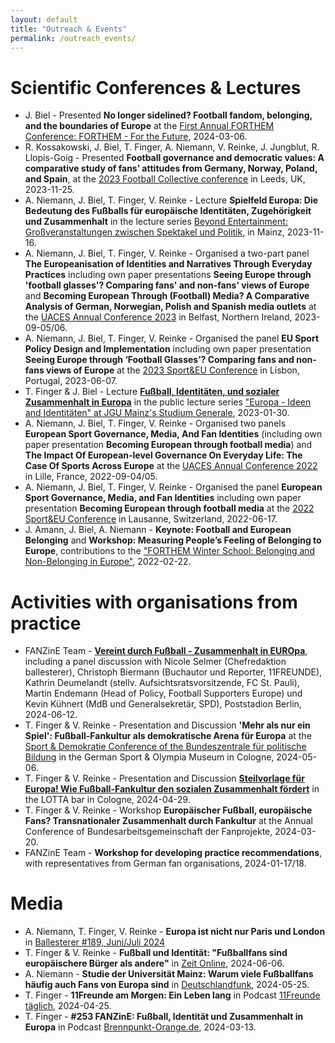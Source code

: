 ```yaml
---
layout: default
title: "Outreach & Events"
permalink: /outreach_events/
---
```

# Scientific Conferences & Lectures
-   J. Biel - Presented **No longer sidelined? Football fandom, belonging, and the boundaries of Europe** at the [First Annual FORTHEM Conference: FORTHEM - For the Future](https://conferences.lu.lv/event/396/), 2024-03-06.
-   R. Kossakowski, J. Biel, T. Finger, A. Niemann, V. Reinke, J. Jungblut, R. Llopis-Goig - Presented **Football governance and democratic values: A comparative study of fans’ attitudes from Germany, Norway, Poland, and Spain**, at the [2023 Football Collective conference](https://www.thefootballcollective.com/2023) in Leeds, UK, 2023-11-25.
-   A. Niemann, J. Biel, T. Finger,  V. Reinke - Lecture **Spielfeld Europa: Die Bedeutung des Fußballs für europäische Identitäten, Zugehörigkeit und Zusammenhalt** in the lecture series [Beyond Entertainment: Großveranstaltungen zwischen Spektakel und Politik](https://www.blogs.uni-mainz.de/fb02-fachschaft-politik/ueber-uns/ringvorlesung/), in Mainz, 2023-11-16.
-  A. Niemann, J. Biel, T. Finger,  V. Reinke - Organised a two-part panel **The Europeanisation of Identities and Narratives Through Everyday Practices** including own paper presentations **Seeing Europe through 'football glasses'? Comparing fans' and non-fans' views of Europe** and **Becoming European Through (Football) Media? A Comparative Analysis of German, Norwegian, Polish and Spanish media outlets** at the [UACES Annual Conference 2023](https://www.uaces.org/belfast) in Belfast, Northern Ireland, 2023-09-05/06.
-  A. Niemann, J. Biel, T. Finger,  V. Reinke - Organised the panel **EU Sport Policy Design and Implementation** including own paper presentation **Seeing Europe through ‘Football Glasses’? Comparing fans and non-fans views of Europe** at the [2023 Sport&EU Conference](https://autonoma.pt/en/event-sport-eu/) in Lisbon, Portugal, 2023-06-07.
-  T. Finger & J. Biel - Lecture [**Fußball, Identitäten, und sozialer Zusammenhalt in Europa**](https://video.uni-mainz.de/Panopto/Pages/Viewer.aspx?id=cb029001-d37b-4d7f-9b77-af9400fd0567) in the public lecture series ["Europa - Ideen and Identitäten" at JGU Mainz's Studium Generale](https://www.studgen.uni-mainz.de/rvl-tsp-europa-winter-2022-23/), 2023-01-30.
-  A. Niemann, J. Biel, T. Finger,  V. Reinke - Organised two panels **European Sport Governance, Media, And Fan Identities** (including own paper presentation **Becoming European through football media**) and **The Impact Of European-level Governance On Everyday Life: The Case Of Sports Across Europe** at the [UACES Annual Conference 2022](https://www.uaces.org/lille) in Lille, France, 2022-09-04/05.
-  A. Niemann, J. Biel, T. Finger,  V. Reinke - Organised the panel **European Sport Governance, Media, and Fan Identities** including own paper presentation **Becoming European through football media** at the [2022 Sport&EU Conference](https://www.sportandeu.com/2022-conference) in Lausanne, Switzerland, 2022-06-17.
-  J. Amann, J. Biel, A. Niemann - **Keynote: Football and European Belonging** and **Workshop: Measuring People’s Feeling of Belonging to Europe**, contributions to the ["FORTHEM Winter School: Belonging and Non-Belonging in Europe"](https://internationale.politik.uni-mainz.de/files/2021/11/FORTHEM_promotion_slide.pdf), 2022-02-22.

# Activities with organisations from practice
-   FANZinE Team - [**Vereint durch Fußball - Zusammenhalt in EUROpa**](https://eveeno.com/vereint-durch-fussball), including a panel discussion with Nicole Selmer (Chefredaktion ballesterer), Christoph Biermann (Buchautor und Reporter, 11FREUNDE), Kathrin Deumelandt (stellv. Aufsichtsratsvorsitzende, FC St. Pauli), Martin Endemann (Head of Policy, Football Supporters Europe) und Kevin Kühnert (MdB und Generalsekretär, SPD), Poststadion Berlin, 2024-06-12.
-   T. Finger & V. Reinke - Presentation and Discussion **'Mehr als nur ein Spiel': Fußball-Fankultur als demokratische Arena für Europa** at the [Sport & Demokratie Conference of the Bundeszentrale für politische Bildung](https://www.bpb.de/veranstaltungen/veranstaltungskalender/546474/sport-und-demokratie/) in the German Sport & Olympia Museum in Cologne, 2024-05-06.
-   T. Finger & V. Reinke - Presentation and Discussion **[Steilvorlage für Europa! Wie Fußball-Fankultur den sozialen Zusammenhalt fördert](https://www.lotta-koeln.de/event-details/vortrag-podiumsdiskussion-steilvorlage-fur-europa-wie-fussball-fankultur-den-sozialen-zusammenhalt-fordert)** in the LOTTA bar in Cologne, 2024-04-29.
-   T. Finger & V. Reinke - Workshop **Europäischer Fußball, europäische Fans? Transnationaler Zusammenhalt durch Fankultur** at the Annual Conference of Bundesarbeitsgemeinschaft der Fanprojekte, 2024-03-20.
-   FANZinE Team - **Workshop for developing practice recommendations**, with representatives from German fan organisations, 2024-01-17/18.

# Media
-  A. Niemann, T. Finger, V. Reinke - **Europa ist nicht nur Paris und London** in [Ballesterer #189, Juni/Juli 2024](https://ballesterer.at/issues/em-24/)
-  T. Finger & V. Reinke - **Fußball und Identität: "Fußballfans sind europäischere Bürger als andere"** in [Zeit Online](https://www.zeit.de/sport/2024-06/fussball-identitaet-europa-forschung-migration/komplettansicht), 2024-06-06.
-  A. Niemann - **Studie der Universität Mainz: Warum viele Fußballfans häufig auch Fans von Europa sind** in [Deutschlandfunk](https://www.deutschlandfunk.de/fussballfans-lieben-europa-studie-uni-mainz-100.html), 2024-05-25.
-   T. Finger - **11Freunde am Morgen: Ein Leben lang** in Podcast [11Freunde täglich](https://www.11freunde.de/thema/11freunde-taeglich/), 2024-04-25.
-   T. Finger - **#253 FANZinE: Fußball, Identität und Zusammenhalt in Europa** in Podcast [Brennpunkt-Orange.de](https://podcast.brennpunkt-orange.de/253-europa), 2024-03-13.
